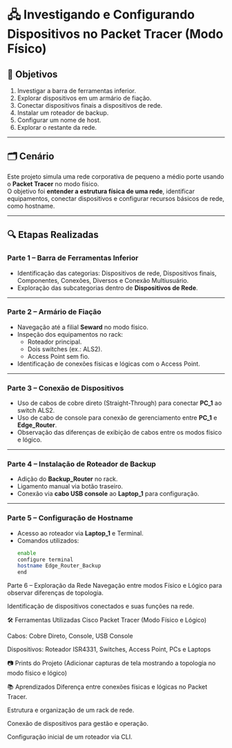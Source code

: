 # 🖧 Investigando e Configurando Dispositivos no Packet Tracer (Modo Físico)

## 📌 Objetivos
1. Investigar a barra de ferramentas inferior.  
2. Explorar dispositivos em um armário de fiação.  
3. Conectar dispositivos finais a dispositivos de rede.  
4. Instalar um roteador de backup.  
5. Configurar um nome de host.  
6. Explorar o restante da rede.  

---

## 🗂 Cenário
Este projeto simula uma rede corporativa de pequeno a médio porte usando o **Packet Tracer** no modo físico.  
O objetivo foi **entender a estrutura física de uma rede**, identificar equipamentos, conectar dispositivos e configurar recursos básicos de rede, como hostname.

---

## 🔍 Etapas Realizadas

### **Parte 1 – Barra de Ferramentas Inferior**
- Identificação das categorias: Dispositivos de rede, Dispositivos finais, Componentes, Conexões, Diversos e Conexão Multiusuário.  
- Exploração das subcategorias dentro de **Dispositivos de Rede**.

---

### **Parte 2 – Armário de Fiação**
- Navegação até a filial **Seward** no modo físico.  
- Inspeção dos equipamentos no rack:
  - Roteador principal.
  - Dois switches (ex.: ALS2).
  - Access Point sem fio.
- Identificação de conexões físicas e lógicas com o Access Point.

---

### **Parte 3 – Conexão de Dispositivos**
- Uso de cabos de cobre direto (Straight-Through) para conectar **PC_1** ao switch ALS2.  
- Uso de cabo de console para conexão de gerenciamento entre **PC_1** e **Edge_Router**.  
- Observação das diferenças de exibição de cabos entre os modos físico e lógico.

---

### **Parte 4 – Instalação de Roteador de Backup**
- Adição do **Backup_Router** no rack.  
- Ligamento manual via botão traseiro.  
- Conexão via **cabo USB console** ao **Laptop_1** para configuração.  

---

### **Parte 5 – Configuração de Hostname**
- Acesso ao roteador via **Laptop_1** e Terminal.  
- Comandos utilizados:
  ```bash
  enable
  configure terminal
  hostname Edge_Router_Backup
  end
  ```

Parte 6 – Exploração da Rede
Navegação entre modos Físico e Lógico para observar diferenças de topologia.

Identificação de dispositivos conectados e suas funções na rede.



🛠 Ferramentas Utilizadas
Cisco Packet Tracer (Modo Físico e Lógico)

Cabos: Cobre Direto, Console, USB Console

Dispositivos: Roteador ISR4331, Switches, Access Point, PCs e Laptops



📷 Prints do Projeto
(Adicionar capturas de tela mostrando a topologia no modo físico e lógico)



📚 Aprendizados
Diferença entre conexões físicas e lógicas no Packet Tracer.



Estrutura e organização de um rack de rede.

Conexão de dispositivos para gestão e operação.

Configuração inicial de um roteador via CLI.
